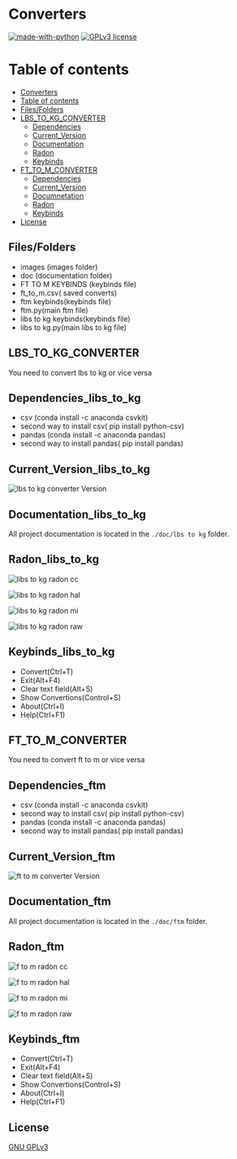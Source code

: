# Converters


[![made-with-python](https://img.shields.io/badge/Made%20with-Python-1f425f.svg)](https://www.python.org/) [![GPLv3 license](https://img.shields.io/badge/License-GPLv3-blue.svg)](http://perso.crans.org/besson/LICENSE.html)

# Table of contents
<!--ts-->
  * [Converters](#Converters)
  * [Table of contents](#Table_of_contents)
  * [Files/Folders](#Files/Folders)
  * [LBS_TO_KG_CONVERTER](#LBS_TO_KG_CONVERTER)
    * [Dependencies](#Dependencies_libs_to_kg)
    * [Current_Version](#Current_Version_libs_to_kg)
    * [Documentation](#Documentation_libs_to_kg)
    * [Radon](#Radon_libs_to_kg)
    * [Keybinds](#Keybinds_libs_to_kg)
  * [FT_TO_M_CONVERTER](#FT_TO_M_CONVERTER)
    * [Dependencies](#Dependencies_ftm)
    * [Current_Version](#Current_Version_ftm)
    * [Documnetation](#Documentation_ftm)
    * [Radon](#Radon_ftm)
    * [Keybinds](#Keybinds_ftm)
  * [License](#License)
<!--te-->


## Files/Folders
<ul>
  <li> images (images folder) </li>
  <li> doc (documentation folder) </li>
  <li> FT TO M KEYBINDS (keybinds file) </li>
  <li> ft_to_m.csv( saved converts) </li>
  <li> ftm keybinds(keybinds file) </li>
  <li> ftm.py(main ftm file) </li>
  <li> libs to kg keybinds(keybinds file) </li>
  <li> libs to kg.py(main libs to kg file) </li>
 </ul>

## LBS_TO_KG_CONVERTER

You need to convert lbs to kg or vice versa

## Dependencies_libs_to_kg

<ul>
  <li> csv (conda install -c anaconda csvkit) </li>
  <li> second way to install csv( pip install python-csv) </li>
  <li> pandas (conda install -c anaconda pandas) </li>
  <li> second way to install pandas( pip install pandas) </li>
</ul>

## Current_Version_libs_to_kg

<p><img src ="images/lbs to kg converter.png" title = "lbs to kg converter Version"/> </p>

## Documentation_libs_to_kg

All project documentation is located in the `./doc/lbs to kg`  folder.

## Radon_libs_to_kg

<p><img src ="images/libs_to_kg radon cc.png" title="libs to kg radon cc"/></p>
<p><img src ="images/libs_to_kg radon hal.png" title="libs to kg radon hal"/></p>
<p><img src ="images/libs_to_kg radon mi.png" title="libs to kg radon mi"/></p>
<p><img src ="images/libs_to_kg radon raw.png" title="libs to kg radon raw"/></p>

## Keybinds_libs_to_kg
<ul>
  <li> Convert(Ctrl+T) </li>
  <li> Exit(Alt+F4) </li>
  <li> Clear text field(Alt+S) </li>
  <li> Show Convertions(Control+S) </li>
  <li> About(Ctrl+I) </li>
  <li> Help(Ctrl+F1) </li>
</ul>

## FT_TO_M_CONVERTER

 You need to convert ft to m or vice versa
 
 ## Dependencies_ftm

 <ul>
  <li> csv (conda install -c anaconda csvkit) </li>
  <li> second way to install csv( pip install python-csv) </li>
  <li> pandas (conda install -c anaconda pandas) </li>
  <li> second way to install pandas( pip install pandas) </li>
</ul>
 
## Current_Version_ftm
 
 <p><img src ="images/ft to m.png" title = "ft to m converter Version"/> </p>

 ## Documentation_ftm

All project documentation is located in the `./doc/ftm`  folder.

 ## Radon_ftm

<p><img src ="images/ftm radon cc.png" title="f to m radon cc"/></p>
<p><img src ="images/ftm radon hal.png" title="f to m radon hal"/></p>
<p><img src ="images/ftm radon mi.png" title="f to m radon mi"/></p>
<p><img src ="images/ftm radon raw.png" title="f to m radon raw"/></p>

## Keybinds_ftm
<ul>
  <li> Convert(Ctrl+T) </li>
  <li> Exit(Alt+F4) </li>
  <li> Clear text field(Alt+S) </li>
  <li> Show Convertions(Control+S) </li>
  <li> About(Ctrl+I) </li>
  <li> Help(Ctrl+F1) </li>
</ul>

 
## License
[GNU GPLv3](https://choosealicense.com/licenses/gpl-3.0/)
